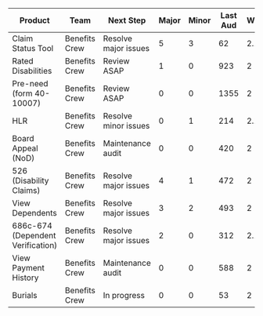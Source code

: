 | Product                           | Team          | Next Step            | Major | Minor | Last Aud | WCAG | AT UT | Mob UT |
| --------------------------------- | ------------- | -------------------- | ----- | ----- | -------- | ---- | ----- | ------ |
| Claim Status Tool                 | Benefits Crew | Resolve major issues | 5     | 3     | 62       | 2.1  | 0     | 0      |
| Rated Disabilities                | Benefits Crew | Review ASAP          | 1     | 0     | 923      | 2    | 0     | 0      |
| Pre-need (form 40-10007)          | Benefits Crew | Review ASAP          | 0     | 0     | 1355     | 2    | 0     | 0      |
| HLR                               | Benefits Crew | Resolve minor issues | 0     | 1     | 214      | 2.1  | 0     | 0      |
| Board Appeal (NoD)                | Benefits Crew | Maintenance audit    | 0     | 0     | 420      | 2    | 0     | 0      |
| 526 (Disability Claims)           | Benefits Crew | Resolve major issues | 4     | 1     | 472      | 2    | 0     | 0      |
| View Dependents                   | Benefits Crew | Resolve major issues | 3     | 2     | 493      | 2    | 0     | 0      |
| 686c-674 (Dependent Verification) | Benefits Crew | Resolve major issues | 2     | 0     | 312      | 2.1  | 0     | 0      |
| View Payment History              | Benefits Crew | Maintenance audit    | 0     | 0     | 588      | 2    | 0     | 0      |
| Burials                           | Benefits Crew | In progress          | 0     | 0     | 53       | 2    | 0     | 0      |

